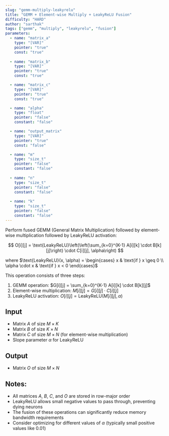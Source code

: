 ```yaml
---
slug: "gemm-multiply-leakyrelu"
title: "GEMM + Element-wise Multiply + LeakyReLU Fusion"
difficulty: "HARD"
author: "sarthak"
tags: ["gemm", "multiply", "leakyrelu", "fusion"]
parameters:
  - name: "matrix_a"
    type: "[VAR]"
    pointer: "true"
    const: "true"
  
  - name: "matrix_b"
    type: "[VAR]"
    pointer: "true"
    const: "true"

  - name: "matrix_c"
    type: "[VAR]"
    pointer: "true"
    const: "true"

  - name: "alpha"
    type: "float"
    pointer: "false"
    constant: "false"

  - name: "output_matrix" 
    type: "[VAR]"
    pointer: "true"
    const: "false"

  - name: "m"
    type: "size_t"
    pointer: "false"
    constant: "false"
    
  - name: "n" 
    type: "size_t"
    pointer: "false"
    constant: "false"
    
  - name: "k"
    type: "size_t"
    pointer: "false"
    constant: "false"
---
```


Perform fused GEMM (General Matrix Multiplication) followed by element-wise multiplication followed by LeakyReLU activation:

$$
O[i][j] = \text{LeakyReLU}\left(\left(\sum_{k=0}^{K-1} A[i][k] \cdot B[k][j]\right) \cdot C[i][j], \alpha\right)
$$

where $\text{LeakyReLU}(x, \alpha) = \begin{cases} x & \text{if } x \geq 0 \\ \alpha \cdot x & \text{if } x < 0 \end{cases}$

This operation consists of three steps:
1. GEMM operation: $G[i][j] = \sum_{k=0}^{K-1} A[i][k] \cdot B[k][j]$
2. Element-wise multiplication: $M[i][j] = G[i][j] \cdot C[i][j]$
3. LeakyReLU activation: $O[i][j] = \text{LeakyReLU}(M[i][j], \alpha)$

## Input
- Matrix $A$ of size $M \times K$
- Matrix $B$ of size $K \times N$  
- Matrix $C$ of size $M \times N$ (for element-wise multiplication)
- Slope parameter $\alpha$ for LeakyReLU

## Output
- Matrix $O$ of size $M \times N$

## Notes:
- All matrices $A$, $B$, $C$, and $O$ are stored in row-major order
- LeakyReLU allows small negative values to pass through, preventing dying neurons
- The fusion of these operations can significantly reduce memory bandwidth requirements
- Consider optimizing for different values of $\alpha$ (typically small positive values like 0.01) 